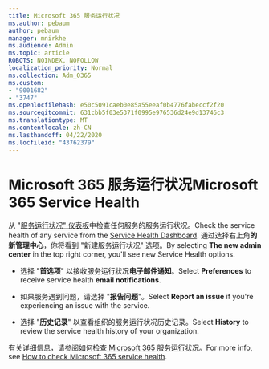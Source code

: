 ```yaml
---
title: Microsoft 365 服务运行状况
ms.author: pebaum
author: pebaum
manager: mnirkhe
ms.audience: Admin
ms.topic: article
ROBOTS: NOINDEX, NOFOLLOW
localization_priority: Normal
ms.collection: Adm_O365
ms.custom:
- "9001682"
- "3747"
ms.openlocfilehash: e50c5091caeb0e85a55eeaf0b4776fabeccf2f20
ms.sourcegitcommit: 631cbb5f03e5371f0995e976536d24e9d13746c3
ms.translationtype: MT
ms.contentlocale: zh-CN
ms.lasthandoff: 04/22/2020
ms.locfileid: "43762379"
---
```

# <a name="microsoft-365-service-health"></a><span data-ttu-id="8411c-102">Microsoft 365 服务运行状况</span><span class="sxs-lookup"><span data-stu-id="8411c-102">Microsoft 365 Service Health</span></span>


<span data-ttu-id="8411c-103">从 "[服务运行状况" 仪表板](https://admin.microsoft.com/Adminportal/Home?source=applauncher#/servicehealth)中检查任何服务的服务运行状况。</span><span class="sxs-lookup"><span data-stu-id="8411c-103">Check the service health of any service from the [Service Health Dashboard](https://admin.microsoft.com/Adminportal/Home?source=applauncher#/servicehealth).</span></span> <span data-ttu-id="8411c-104">通过选择右上角**的新管理中心**，你将看到 "新建服务运行状况" 选项。</span><span class="sxs-lookup"><span data-stu-id="8411c-104">By selecting **The new admin center** in the top right corner, you'll see new Service Health options.</span></span>

- <span data-ttu-id="8411c-105">选择 "**首选项**" 以接收服务运行状况**电子邮件通知**。</span><span class="sxs-lookup"><span data-stu-id="8411c-105">Select **Preferences** to receive service health **email notifications**.</span></span>

- <span data-ttu-id="8411c-106">如果服务遇到问题，请选择 "**报告问题**"。</span><span class="sxs-lookup"><span data-stu-id="8411c-106">Select **Report an issue** if you're experiencing an issue with the service.</span></span>

- <span data-ttu-id="8411c-107">选择 "**历史记录**" 以查看组织的服务运行状况历史记录。</span><span class="sxs-lookup"><span data-stu-id="8411c-107">Select **History** to review the service health history of your organization.</span></span> 

<span data-ttu-id="8411c-108">有关详细信息，请参阅[如何检查 Microsoft 365 服务运行状况](https://docs.microsoft.com/office365/enterprise/view-service-health)。</span><span class="sxs-lookup"><span data-stu-id="8411c-108">For more info, see [How to check Microsoft 365 service health](https://docs.microsoft.com/office365/enterprise/view-service-health).</span></span> 